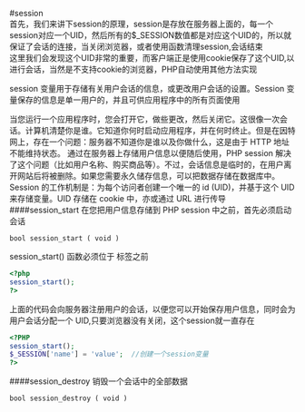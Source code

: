 #session         
首先，我们来讲下session的原理，session是存放在服务器上面的，每一个session对应一个UID，然后所有的$_SESSION数值都是对应这个UID的，所以就保证了会话的连接，当关闭浏览器，或者使用函数清理session,会话结束   
这里我们会发现这个UID非常的重要，而客户端正是使用cookie保存了这个UID,以进行会话，当然是不支持cookie的浏览器，PHP自动使用其他方法实现          

session 变量用于存储有关用户会话的信息，或更改用户会话的设置。Session 变量保存的信息是单一用户的，并且可供应用程序中的所有页面使用

当您运行一个应用程序时，您会打开它，做些更改，然后关闭它。这很像一次会话。计算机清楚你是谁。它知道你何时启动应用程序，并在何时终止。但是在因特网上，存在一个问题：服务器不知道你是谁以及你做什么，这是由于 HTTP 地址不能维持状态。
通过在服务器上存储用户信息以便随后使用，PHP session 解决了这个问题（比如用户名称、购买商品等）。不过，会话信息是临时的，在用户离开网站后将被删除。如果您需要永久储存信息，可以把数据存储在数据库中。
Session 的工作机制是：为每个访问者创建一个唯一的 id (UID)，并基于这个 UID 来存储变量。UID 存储在 cookie 中，亦或通过 URL 进行传导
####session_start
在您把用户信息存储到 PHP session 中之前，首先必须启动会话
```text
bool session_start ( void )
```
session_start() 函数必须位于 <html> 标签之前
```php
<?php
session_start();
?>
```
上面的代码会向服务器注册用户的会话，以便您可以开始保存用户信息，同时会为用户会话分配一个 UID,只要浏览器没有关闭，这个session就一直存在
```php
<?PHP
session_start();
$_SESSION['name'] = 'value';  //创建一个session变量
?>
```
####session_destroy
销毁一个会话中的全部数据
```text
bool session_destroy ( void )
```
